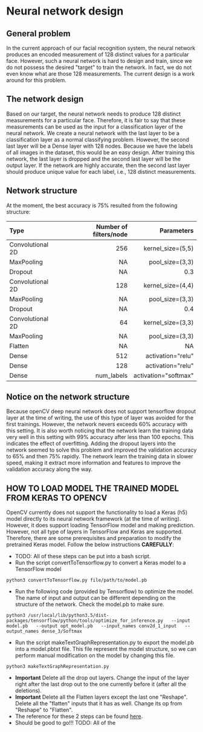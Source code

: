 # Neural network design
## General problem

In the current approach of our facial recognition system, the neural network produces an encoded measurement of 128 distinct values for a particular face.
However, such a neural network is hard to design and train, since we do not possess the desired "target" to train the network. In fact, we do
not even know what are those 128 measurements. The current design is a work around for this problem.

## The network design

Based on our target, the neural network needs to produce 128 distinct measurements for a particular face. Therefore, it is fair to say that these measurements
can be used as the input for a classification layer of the neural network. We create a neural network with the last layer to be a classification layer as a normal
classifying problem. However, the second last layer will be a Dense layer with 128 nodes. Because we have the labels of all images in the dataset, this would be an 
easy design. After training this network, the last layer is dropped and the second last layer will be the output layer. If the network are highly accurate, then the
second last layer should produce unique value for each label, i.e., 128 distinct measurements.

## Network structure

At the moment, the best accuracy is 75% resulted from the following structure:

|Type | Number of filters/node | Parameters |
|:----|-----------------------:|-----------:|
|Convolutional 2D | 256 | kernel_size=(5,5)| 
|MaxPooling | NA | pool_size=(3,3) |
|Dropout| NA | 0.3 |
|Convolutional 2D | 128 | kernel_size=(4,4)| 
|MaxPooling | NA | pool_size=(3,3) |
|Dropout| NA | 0.4 |
|Convolutional 2D | 64 | kernel_size=(3,3)| 
|MaxPooling | NA | pool_size=(3,3) |
|Flatten | NA | NA |
|Dense | 512 | activation="relu" |
|Dense | 128 | activation="relu" |
|Dense | num_labels | activation="softmax" |

## Notice on the network structure

Because openCV deep neural network does not support tensorflow dropout layer at the time of writing, the use of this type of layer was avoided for the first trainings. However, the network nevers exceeds 60% accuracy with this setting. It is also worth noticing that the network learn the training data very well in this setting with 99% accuracy after less than 100 epochs. This indicates the effect of overfitting. Adding the dropout layers into the network seemed to solve this problem and improved the validation accuracy to 65% and then 75% rapidly. The network learn the training data in slower speed, making it extract more information and features to improve the validation accuracy along the way.

## HOW TO LOAD MODEL THE TRAINED MODEL FROM KERAS TO OPENCV

OpenCV currently does not support the functionality to load a Keras (h5) model directly to its neural network framework (at the time of writing). However, it does support loading TensorFlow model and making prediction. However, not all type of layers in TensorFlow and Keras are supported. Therefore, there are some prerequisites and preparation to modify the pretrained Keras model. Follow the below instructions **CAREFULLY**:
- TODO: All of these steps can be put into a bash script.
- Run the script convertToTensorflow.py to convert a Keras model to a TensorFlow model
```
python3 convertToTensorflow.py file/path/to/model.pb
```
- Run the following code (provided by Tensorflow) to optimize the model. The name of input and output can be different depending on the structure of the network. Check the model.pb to make sure.
```
python3 /usr/local/lib/python3.5/dist-packages/tensorflow/python/tools/optimize_for_inference.py   --input model.pb   --output opt_model.pb   --input_names conv2d_1_input   --output_names dense_3/Softmax
```
- Run the script makeTextGraphRepresentation.py to export the model.pb into a model.pbtxt file. This file represent the model structure, so we can perform manual modification on the model by changing this file.
```
python3 makeTextGraphRepresentation.py
```
- **Important** Delete all the drop out layers. Change the input of the layer right after the last drop out to the one currently before it (after all the deletions).
- **Important** Delete all the Flatten layers except the last one "Reshape". Delete all the "flatten" inputs that it has as well. Change its op from "Reshape" to "Flatten".
- The reference for these 2 steps can be found [here](http://answers.opencv.org/question/183682/opencv-dnn-import-dropout-layer-error-after-finetuning-keras-vgg16/).
- Should be good to go!!!
TODO: All of the 
